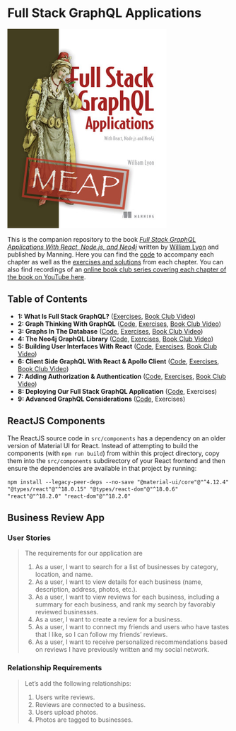# Full Stack GraphQL Applications

[![](meap.png)](https://www.manning.com/books/fullstack-graphql-applications)

This is the companion repository to the book [*Full Stack GraphQL Applications With React, Node.js, and Neo4j*](https://www.manning.com/books/fullstack-graphql-applications) written by [William Lyon](https://twitter.com/lyonwj) and published by Manning. Here you can find the [code](code/) to accompany each chapter as well as the [exercises and solutions](fullstack-graphql-book/tree/main/exercises) from each chapter. You can also find recordings of an [online book club series covering each chapter of the book on YouTube here](https://www.youtube.com/playlist?list=PL9Hl4pk2FsvVg3c74thYEWVsCPPVB1qqn).

## Table of Contents

* **1: What Is Full Stack GraphQL?** ([Exercises](exercises/chapter1), [Book Club Video](https://www.youtube.com/watch?v=P6hXgvcuspg&list=PL9Hl4pk2FsvVg3c74thYEWVsCPPVB1qqn&index=2))
* **2: Graph Thinking With GraphQL** ([Code](code/chapter2), [Exercises](exercises/chapter2), [Book Club Video](https://www.youtube.com/watch?v=8uXLEG3qOIs&list=PL9Hl4pk2FsvVg3c74thYEWVsCPPVB1qqn&index=2))
* **3: Graphs In The Database** ([Code](code/chapter3), [Exercises](exercises/chapter3), [Book Club Video](https://www.youtube.com/watch?v=yI3PYW-MVvQ&list=PL9Hl4pk2FsvVg3c74thYEWVsCPPVB1qqn&index=3))
* **4: The Neo4j GraphQL Library** ([Code](code/chapter4), [Exercises](exercises/chapter4), [Book Club Video](https://www.youtube.com/watch?v=jilGjRLuKYE&list=PL9Hl4pk2FsvVg3c74thYEWVsCPPVB1qqn&index=4))
* **5: Building User Interfaces With React** ([Code](code/chapter5), [Exercises](exercises/chapter5), [Book Club Video](https://www.youtube.com/watch?v=Wwm8KBkGCrc&list=PL9Hl4pk2FsvVg3c74thYEWVsCPPVB1qqn&index=5))
* **6: Client Side GraphQL With React & Apollo Client** ([Code](code/chapter6), [Exercises](exercises/chapter6), [Book Club Video](https://www.youtube.com/watch?v=uPYDtfNjzWA&list=PL9Hl4pk2FsvVg3c74thYEWVsCPPVB1qqn&index=6))
* **7: Adding Authorization & Authentication** ([Code](code/chapter7), [Exercises](exercises/chapter7), [Book Club Video](https://www.youtube.com/watch?v=WrWbGml-7x8&list=PL9Hl4pk2FsvVg3c74thYEWVsCPPVB1qqn&index=7))
* **8: Deploying Our Full Stack GraphQL Application** ([Code](code/chapter8), Exercises)
* **9: Advanced GraphQL Considerations** ([Code](code/chapter9), Exercises)


## ReactJS Components

The ReactJS source code in `src/components` has a dependency on an older version of Material UI for React. Instead of attempting to build the components (with `npm run build`) from within this project directory, copy them into the `src/components` subdirectory of your React frontend and then ensure the dependencies are available in that project by running:

    npm install --legacy-peer-deps --no-save "@material-ui/core"@"^4.12.4" "@types/react"@"^18.0.15" "@types/react-dom"@"^18.0.6" "react"@"^18.2.0" "react-dom"@"^18.2.0"


## Business Review App

### User Stories

> The requirements for our application are
>   1) As a user, I want to search for a list of businesses by category, location, and name.
>   2) As a user, I want to view details for each business (name, description, address, photos, etc.).
>   3) As a user, I want to view reviews for each business, including a summary for each business, and rank my search by favorably reviewed businesses.
>   4) As a user, I want to create a review for a business.
>   5) As a user, I want to connect my friends and users who have tastes that I like, so I can follow my friends’ reviews.
>   6) As a user, I want to receive personalized recommendations based on reviews I have previously written and my social network.
>   

### Relationship Requirements

> Let’s add the following relationships:
>   1) Users write reviews.
>   2) Reviews are connected to a business.
>   3) Users upload photos.
>   4) Photos are tagged to businesses.
> 

